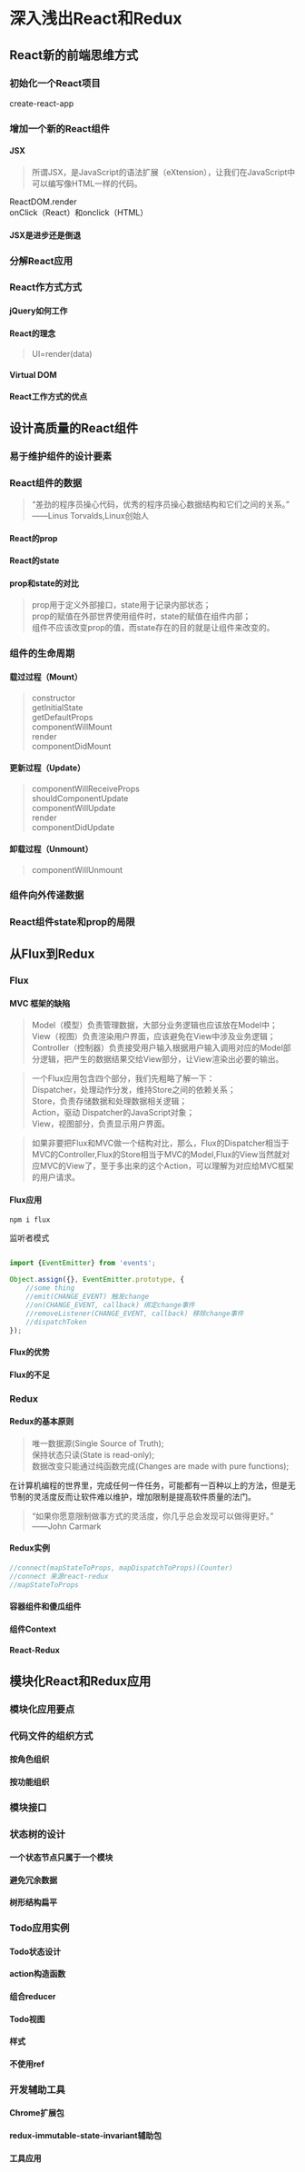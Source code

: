 # 深入浅出React和Redux

## React新的前端思维方式
### 初始化一个React项目
create-react-app  
### 增加一个新的React组件
#### JSX
> 所谓JSX，是JavaScript的语法扩展（eXtension），让我们在JavaScript中可以编写像HTML一样的代码。  

ReactDOM.render  
onClick（React）和onclick（HTML）  
#### JSX是进步还是倒退
### 分解React应用
### React作方式方式
#### jQuery如何工作
#### React的理念
> UI=render(data)  
#### Virtual DOM
#### React工作方式的优点

## 设计高质量的React组件
### 易于维护组件的设计要素
### React组件的数据
> “差劲的程序员操心代码，优秀的程序员操心数据结构和它们之间的关系。”  
> ——Linus Torvalds,Linux创始人  
#### React的prop
#### React的state
#### prop和state的对比
> prop用于定义外部接口，state用于记录内部状态；  
> prop的赋值在外部世界使用组件时，state的赋值在组件内部；  
> 组件不应该改变prop的值，而state存在的目的就是让组件来改变的。  
### 组件的生命周期
#### 载过过程（Mount）
> constructor  
> getlnitialState  
> getDefaultProps  
> componentWillMount  
> render  
> componentDidMount  
#### 更新过程（Update）
> componentWillReceiveProps  
> shouldComponentUpdate  
> componentWillUpdate  
> render  
> componentDidUpdate  
#### 卸载过程（Unmount）
> componentWillUnmount  
### 组件向外传递数据
### React组件state和prop的局限

## 从Flux到Redux
### Flux
#### MVC 框架的缺陷
> Model（模型）负责管理数据，大部分业务逻辑也应该放在Model中；  
> View（视图）负责渲染用户界面，应该避免在View中涉及业务逻辑；  
> Controller（控制器）负责接受用户输入根据用户输入调用对应的Model部分逻辑，把产生的数据结果交给View部分，让View渲染出必要的输出。  

> 一个Flux应用包含四个部分，我们先粗略了解一下：  
> Dispatcher，处理动作分发，维持Store之间的依赖关系；  
> Store，负责存储数据和处理数据相关逻辑；  
> Action，驱动 Dispatcher的JavaScript对象；  
> View，视图部分，负责显示用户界面。  

> 如果非要把Flux和MVC做一个结构对比，那么，Flux的Dispatcher相当于MVC的Controller,Flux的Store相当于MVC的Model,Flux的View当然就对应MVC的View了，至于多出来的这个Action，可以理解为对应给MVC框架的用户请求。  
#### Flux应用

``` txt
npm i flux
```

监听者模式

``` js

import {EventEmitter} from 'events';

Object.assign({}, EventEmitter.prototype, {
    //some thing
    //emit(CHANGE_EVENT) 触发change
    //on(CHANGE_EVENT, callback) 绑定change事件
    //removeListener(CHANGE_EVENT, callback) 移除change事件
    //dispatchToken
});

```

#### Flux的优势
#### Flux的不足
### Redux
#### Redux的基本原则
> 唯一数据源(Single Source of Truth);  
> 保持状态只读(State is read-only);  
> 数据改变只能通过纯函数完成(Changes are made with pure functions);  

在计算机编程的世界里，完成任何一件任务，可能都有一百种以上的方法，但是无节制的灵活度反而让软件难以维护，增加限制是提高软件质量的法门。  
> “如果你愿意限制做事方式的灵活度，你几乎总会发现可以做得更好。”  
> ——John Carmark  
#### Redux实例

``` js
//connect(mapStateToProps, mapDispatchToProps)(Counter)
//connect 来源react-redux
//mapStateToProps
```

#### 容器组件和傻瓜组件
#### 组件Context
#### React-Redux

## 模块化React和Redux应用
### 模块化应用要点
### 代码文件的组织方式
#### 按角色组织
#### 按功能组织
### 模块接口
### 状态树的设计
#### 一个状态节点只属于一个模块
#### 避免冗余数据
#### 树形结构扁平
### Todo应用实例
#### Todo状态设计
#### action构造函数
#### 组合reducer
#### Todo视图
#### 样式
#### 不使用ref
### 开发辅助工具
#### Chrome扩展包
#### redux-immutable-state-invariant辅助包
#### 工具应用
